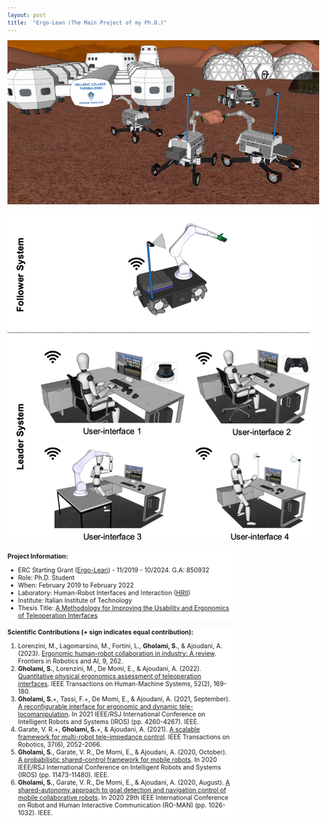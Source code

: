 ```yaml
---
layout: post
title:  "Ergo-Lean (The Main Project of my Ph.D.)"
---
```


<style>
  .section {
    margin-bottom: 20px; /* Adjust the gap size by changing the value here */
    background-color: white; /* Ensures the background is white */
  }
</style>

<div class="section">
  <center>
    <img src="/assets/images/mars.png" alt="Mars" style="max-width: 700px; height: auto">
  </center>
</div>

<div class="section">
  <center>
    <img src="/assets/images/interfaces.png" alt="Interfaces" style="max-width: 700px; height: auto">
  </center>
</div>

<div class="section">
  <strong>Project Information:</strong>
  <ul>
    <li>ERC Starting Grant (<a href="https://ergolean.eu/">Ergo-Lean</a>) - 11/2019 - 10/2024. G.A: 850932</li>
    <li>Role: Ph.D. Student</li>
    <li>When: February 2019 to February 2022</li>
    <li>Laboratory: Human-Robot Interfaces and Interaction (<a href="https://hri.iit.it/">HRII</a>)</li>
    <li>Institute: Italian Institute of Technology</li>
    <li>Thesis Title: <a href="https://www.politesi.polimi.it/handle/10589/183019">A Methodology for Improving the Usability and Ergonomics of Teleoperation Interfaces</a></li>
  </ul>
</div>

<div class="section">
  <strong>Scientific Contributions (+ sign indicates equal contribution):</strong>
  <ol>
    <li>Lorenzini, M., Lagomarsino, M., Fortini, L., <strong>Gholami, S.</strong>, & Ajoudani, A. (2023). <a href="https://www.frontiersin.org/articles/10.3389/frobt.2022.813907/full?trk=public_post_main-feed-card_feed-article-content">Ergonomic human-robot collaboration in industry: A review</a>. Frontiers in Robotics and AI, 9, 262.</li>
    <li><strong>Gholami, S.</strong>, Lorenzini, M., De Momi, E., & Ajoudani, A. (2022). <a href="https://ieeexplore.ieee.org/abstract/document/9724640">Quantitative physical ergonomics assessment of teleoperation interfaces</a>. IEEE Transactions on Human-Machine Systems, 52(2), 169-180.</li>
    <li><strong>Gholami, S.</strong>+, Tassi, F.+, De Momi, E., & Ajoudani, A. (2021, September). <a href="https://ieeexplore.ieee.org/abstract/document/9636775">A reconfigurable interface for ergonomic and dynamic tele-locomanipulation</a>. In 2021 IEEE/RSJ International Conference on Intelligent Robots and Systems (IROS) (pp. 4260-4267). IEEE.</li>
    <li>Garate, V. R.+, <strong>Gholami, S.</strong>+, & Ajoudani, A. (2021). <a href="https://ieeexplore.ieee.org/abstract/document/9429911">A scalable framework for multi-robot tele-impedance control</a>. IEEE Transactions on Robotics, 37(6), 2052-2066.</li>
    <li><strong>Gholami, S.</strong>, Garate, V. R., De Momi, E., & Ajoudani, A. (2020, October). <a href="https://ieeexplore.ieee.org/abstract/document/9341064">A probabilistic shared-control framework for mobile robots</a>. In 2020 IEEE/RSJ International Conference on Intelligent Robots and Systems (IROS) (pp. 11473-11480). IEEE.</li>
    <li><strong>Gholami, S.</strong>, Garate, V. R., De Momi, E., & Ajoudani, A. (2020, August). <a href="https://ieeexplore.ieee.org/abstract/document/9223583">A shared-autonomy approach to goal detection and navigation control of mobile collaborative robots</a>. In 2020 29th IEEE International Conference on Robot and Human Interactive Communication (RO-MAN) (pp. 1026-1032). IEEE.</li>
  </ol>
</div>

